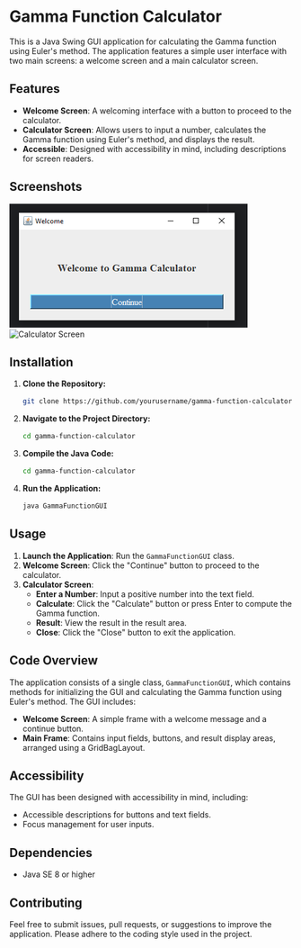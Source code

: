 # Gamma Function Calculator

This is a Java Swing GUI application for calculating the Gamma function using Euler's method. The application features a simple user interface with two main screens: a welcome screen and a main calculator screen.

## Features

- **Welcome Screen**: A welcoming interface with a button to proceed to the calculator.
- **Calculator Screen**: Allows users to input a number, calculates the Gamma function using Euler's method, and displays the result.
- **Accessible**: Designed with accessibility in mind, including descriptions for screen readers.

## Screenshots

![Welcome Screen](screenshots/welcome.PNG)
![Calculator Screen](screenshots/calculator.png)

## Installation

1. **Clone the Repository:**
   ```bash
   git clone https://github.com/yourusername/gamma-function-calculator.git
2. **Navigate to the Project Directory:**
   ```bash
   cd gamma-function-calculator
3. **Compile the Java Code:**
   ```bash
   cd gamma-function-calculator
4. **Run the Application:**
   ```bash
   java GammaFunctionGUI

## Usage

1. **Launch the Application**: Run the `GammaFunctionGUI` class.
2. **Welcome Screen**: Click the "Continue" button to proceed to the calculator.
3. **Calculator Screen**:
   - **Enter a Number**: Input a positive number into the text field.
   - **Calculate**: Click the "Calculate" button or press Enter to compute the Gamma function.
   - **Result**: View the result in the result area.
   - **Close**: Click the "Close" button to exit the application.

## Code Overview

The application consists of a single class, `GammaFunctionGUI`, which contains methods for initializing the GUI and calculating the Gamma function using Euler's method. The GUI includes:

- **Welcome Screen**: A simple frame with a welcome message and a continue button.
- **Main Frame**: Contains input fields, buttons, and result display areas, arranged using a GridBagLayout.

## Accessibility

The GUI has been designed with accessibility in mind, including:

- Accessible descriptions for buttons and text fields.
- Focus management for user inputs.

## Dependencies

- Java SE 8 or higher

## Contributing

Feel free to submit issues, pull requests, or suggestions to improve the application. Please adhere to the coding style used in the project.
